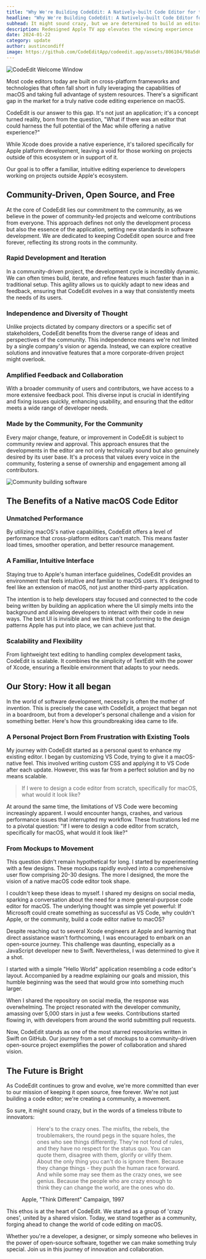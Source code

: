 ```yaml
---
title: "Why We're Building CodeEdit: A Natively-built Code Editor for the Mac"
headline: "Why We're Building CodeEdit: A Natively-built Code Editor for the Mac"
subhead: It might sound crazy, but we are determined to build an editor native to macOS written in Swift, by the community, for the community. Completely open source and free forever.
description: Redesigned Apple TV app elevates the viewing experience
date: 2024-01-22
category: update
author: austincondiff
image: https://github.com/CodeEditApp/codeedit.app/assets/806104/98a5d642-95b7-4b54-82ce-627099dcaca9
---
```


<img class="full-width ratio-21-9" alt="CodeEdit Welcome Window" src="https://github.com/CodeEditApp/codeedit.app/assets/806104/98a5d642-95b7-4b54-82ce-627099dcaca9">

Most code editors today are built on cross-platform frameworks and technologies that often fall short in fully leveraging the capabilities of macOS and taking full advantage of system resources. There's a significant gap in the market for a truly native code editing experience on macOS.

CodeEdit is our answer to this gap. It's not just an application; it's a concept turned reality, born from the question, "What if there was an editor that could harness the full potential of the Mac while offering a native experience?" 

While Xcode does provide a native experience, it's tailored specifically for Apple platform development, leaving a void for those working on projects outside of this ecosystem or in support of it.

Our goal is to offer a familiar, intuitive editing experience to developers working on projects outside Apple's ecosystem.

## Community-Driven, Open Source, and Free

At the core of CodeEdit lies our commitment to the community, as we believe in the power of community-led projects and welcome contributions from everyone. This approach defines not only the development process but also the essence of the application, setting new standards in software development. We are dedicated to keeping CodeEdit open source and free forever, reflecting its strong roots in the community.

### Rapid Development and Iteration

In a community-driven project, the development cycle is incredibly dynamic. We can often times build, iterate, and refine features much faster than in a traditional setup. This agility allows us to quickly adapt to new ideas and feedback, ensuring that CodeEdit evolves in a way that consistently meets the needs of its users.

### Independence and Diversity of Thought

Unlike projects dictated by company directors or a specific set of stakeholders, CodeEdit benefits from the diverse range of ideas and perspectives of the community. This independence means we're not limited by a single company's vision or agenda. Instead, we can explore creative solutions and innovative features that a more corporate-driven project might overlook.

### Amplified Feedback and Collaboration

With a broader community of users and contributors, we have access to a more extensive feedback pool. This diverse input is crucial in identifying and fixing issues quickly, enhancing usability, and ensuring that the editor meets a wide range of developer needs.

### Made by the Community, For the Community

Every major change, feature, or improvement in CodeEdit is subject to community review and approval. This approach ensures that the developments in the editor are not only technically sound but also genuinely desired by its user base. It's a process that values every voice in the community, fostering a sense of ownership and engagement among all contributors.

<img src="https://github.com/CodeEditApp/codeedit.app/assets/806104/31579fc0-11ce-4568-b9cb-84ab89086824" alt="Community building software" />

## The Benefits of a Native macOS Code Editor

### Unmatched Performance

By utilizing macOS's native capabilities, CodeEdit offers a level of performance that cross-platform editors can't match. This means faster load times, smoother operation, and better resource management.

### A Familiar, Intuitive Interface

Staying true to Apple's human interface guidelines, CodeEdit provides an environment that feels intuitive and familiar to macOS users. It's designed to feel like an extension of macOS, not just another third-party application.

The intention is to help developers stay focused and connected to the code being written by building an application where the UI simply melts into the background and allowing developers to interact with their code in new ways. The best UI is invisible and we think that conforming to the design patterns Apple has put into place, we can achieve just that.

### Scalability and Flexibility

From lightweight text editing to handling complex development tasks, CodeEdit is scalable. It combines the simplicity of TextEdit with the power of Xcode, ensuring a flexible environment that adapts to your needs.

## Our Story: How it all began

In the world of software development, necessity is often the mother of invention. This is precisely the case with CodeEdit, a project that began not in a boardroom, but from a developer's personal challenge and a vision for something better. Here's how this groundbreaking idea came to life.

### A Personal Project Born From Frustration with Existing Tools

My journey with CodeEdit started as a personal quest to enhance my existing editor. I began by customizing VS Code, trying to give it a macOS-native feel. This involved writing custom CSS and applying it to VS Code after each update. However, this was far from a perfect solution and by no means scalable.

<blockquote class="wide">If I were to design a code editor from scratch, specifically for macOS, what would it look like?</blockquote>

At around the same time, the limitations of VS Code were becoming increasingly apparent. I would encounter hangs, crashes, and various performance issues that interrupted my workflow. These frustrations led me to a pivotal question: "If I were to design a code editor from scratch, specifically for macOS, what would it look like?"

### From Mockups to Movement

This question didn't remain hypothetical for long. I started by experimenting with a few designs. These mockups rapidly evolved into a comprehensive user flow comprising 20-30 designs. The more I designed, the more the vision of a native macOS code editor took shape.

I couldn't keep these ideas to myself. I shared my designs on social media, sparking a conversation about the need for a more general-purpose code editor for macOS. The underlying thought was simple yet powerful: If Microsoft could create something as successful as VS Code, why couldn't Apple, or the community, build a code editor native to macOS?

Despite reaching out to several Xcode engineers at Apple and learning that direct assistance wasn't forthcoming, I was encouraged to embark on an open-source journey. This challenge was daunting, especially as a JavaScript developer new to Swift. Nevertheless, I was determined to give it a shot.

I started with a simple "Hello World" application resembling a code editor's layout. Accompanied by a readme explaining our goals and mission, this humble beginning was the seed that would grow into something much larger.

When I shared the repository on social media, the response was overwhelming. The project resonated with the developer community, amassing over 5,000 stars in just a few weeks. Contributions started flowing in, with developers from around the world submitting pull requests.

Now, CodeEdit stands as one of the most starred repositories written in Swift on GitHub. Our journey from a set of mockups to a community-driven open-source project exemplifies the power of collaboration and shared vision.

## The Future is Bright

As CodeEdit continues to grow and evolve, we're more committed than ever to our mission of keeping it open source, free forever. We're not just building a code editor; we're creating a community, a movement. 

So sure, it might sound crazy, but in the words of a timeless tribute to innovators:

<figure>
<blockquote>
Here's to the crazy ones. The misfits, the rebels, the troublemakers, the round pegs in the square holes, the ones who see things differently. They're not fond of rules, and they have no respect for the status quo. You can quote them, disagree with them, glorify or vilify them. About the only thing you can't do is ignore them. Because they change things - they push the human race forward. And while some may see them as the crazy ones, we see genius. Because the people who are crazy enough to think they can change the world, are the ones who do.
</blockquote>
<figcaption>
Apple, "Think Different" Campaign, 1997
</figcaption>
</figure>

This ethos is at the heart of CodeEdit. We started as a group of 'crazy ones', united by a shared vision. Today, we stand together as a community, forging ahead to change the world of code editing on macOS.

Whether you're a developer, a designer, or simply someone who believes in the power of open-source software, together we can make something truly special. Join us in this journey of innovation and collaboration.
